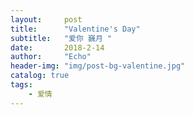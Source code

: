 ```yaml
---
layout:     post
title:      "Valentine's Day"
subtitle:   "爱你 巍月 "
date:       2018-2-14
author:     "Echo"
header-img: "img/post-bg-valentine.jpg"
catalog: true
tags:
    - 爱情
---
```

